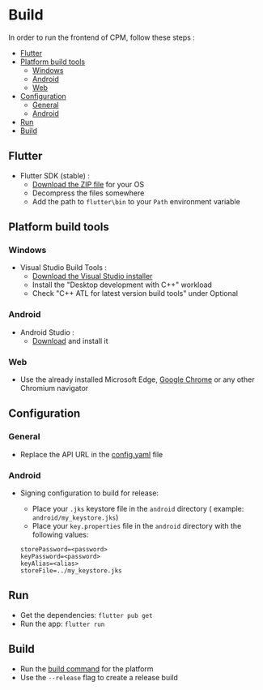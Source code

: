 # Build

In order to run the frontend of CPM, follow these steps :

- [Flutter](#flutter)
- [Platform build tools](#platform-build-tools)
  - [Windows](#windows)
  - [Android](#android)
  - [Web](#web)
- [Configuration](#configuration)
  - [General](#general)
  - [Android](#android-1)
- [Run](#run)
- [Build](#build-1)

## Flutter

- Flutter SDK (stable) :
  - [Download the ZIP file](https://docs.flutter.dev/get-started/install) for your OS
  - Decompress the files somewhere
  - Add the path to `flutter\bin` to your `Path` environment variable

## Platform build tools

### Windows

- Visual Studio Build Tools :
  - [Download the Visual Studio installer](https://visualstudio.microsoft.com/fr/downloads)
  - Install the "Desktop development with C++" workload
  - Check "C++ ATL for latest version build tools" under Optional

### Android

- Android Studio :
  - [Download](https://developer.android.com/studio) and install it

### Web

- Use the already installed Microsoft
  Edge, [Google Chrome](https://www.google.com/intl/fr_fr/chrome/) or any other Chromium navigator

## Configuration

### General

- Replace the API URL in the [config.yaml](assets/config/config.yaml) file

### Android

- Signing configuration to build for release:
  - Place your `.jks` keystore file in the `android` directory (
      example: `android/my_keystore.jks`)
  - Place your `key.properties` file in the `android` directory with the following values:

  ```properties
  storePassword=<password>
  keyPassword=<password>
  keyAlias=<alias>
  storeFile=../my_keystore.jks
  ```

## Run

- Get the dependencies: `flutter pub get`
- Run the app: `flutter run`

## Build

- Run the [build command](https://docs.flutter.dev/deployment) for the platform
- Use the `--release` flag to create a release build
